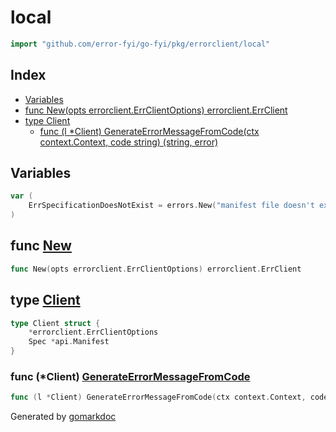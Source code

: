 <!-- gomarkdoc:embed:start -->

<!-- Code generated by gomarkdoc. DO NOT EDIT -->

# local

```go
import "github.com/error-fyi/go-fyi/pkg/errorclient/local"
```

## Index

- [Variables](<#variables>)
- [func New\(opts errorclient.ErrClientOptions\) errorclient.ErrClient](<#New>)
- [type Client](<#Client>)
  - [func \(l \*Client\) GenerateErrorMessageFromCode\(ctx context.Context, code string\) \(string, error\)](<#Client.GenerateErrorMessageFromCode>)


## Variables

<a name="ErrSpecificationDoesNotExist"></a>

```go
var (
    ErrSpecificationDoesNotExist = errors.New("manifest file doesn't exist")
)
```

<a name="New"></a>
## func [New](<https://github.com/error-fyi/go-fyi/blob/main/pkg/errorclient/local/local.go#L31>)

```go
func New(opts errorclient.ErrClientOptions) errorclient.ErrClient
```



<a name="Client"></a>
## type [Client](<https://github.com/error-fyi/go-fyi/blob/main/pkg/errorclient/local/local.go#L17-L20>)



```go
type Client struct {
    *errorclient.ErrClientOptions
    Spec *api.Manifest
}
```

<a name="Client.GenerateErrorMessageFromCode"></a>
### func \(\*Client\) [GenerateErrorMessageFromCode](<https://github.com/error-fyi/go-fyi/blob/main/pkg/errorclient/local/local.go#L47>)

```go
func (l *Client) GenerateErrorMessageFromCode(ctx context.Context, code string) (string, error)
```



Generated by [gomarkdoc](<https://github.com/princjef/gomarkdoc>)


<!-- gomarkdoc:embed:end -->